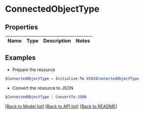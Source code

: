 # ConnectedObjectType
## Properties

Name | Type | Description | Notes
------------ | ------------- | ------------- | -------------

## Examples

- Prepare the resource
```powershell
$ConnectedObjectType = Initialize-Tm.V2024ConnectedObjectType 
```

- Convert the resource to JSON
```powershell
$ConnectedObjectType | ConvertTo-JSON
```

[[Back to Model list]](../README.md#documentation-for-models) [[Back to API list]](../README.md#documentation-for-api-endpoints) [[Back to README]](../README.md)


